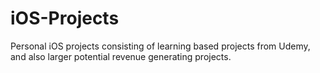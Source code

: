# iOS-Projects
Personal iOS projects consisting of learning based projects from Udemy, and also larger potential revenue generating projects.
